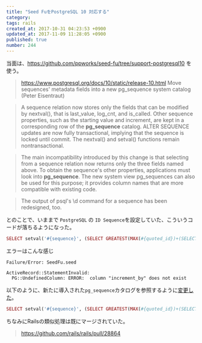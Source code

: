 ```yaml
---
title: "Seed FuをPostgreSQL 10 対応する"
category: 
tags: rails
created_at: 2017-10-31 04:23:53 +0900
updated_at: 2017-11-09 11:28:05 +0900
published: true
number: 244
---
```


当面は、https://github.com/ppworks/seed-fu/tree/support-postgresql10 を使う。

> https://www.postgresql.org/docs/10/static/release-10.html
> Move sequences' metadata fields into a new pg_sequence system catalog (Peter Eisentraut)

> A sequence relation now stores only the fields that can be modified by nextval(), that is last_value, log_cnt, and is_called. Other sequence properties, such as the starting value and increment, are kept in a corresponding row of the **pg_sequence** catalog. ALTER SEQUENCE updates are now fully transactional, implying that the sequence is locked until commit. The nextval() and setval() functions remain nontransactional.

> The main incompatibility introduced by this change is that selecting from a sequence relation now returns only the three fields named above. To obtain the sequence's other properties, applications must look into **pg_sequence**. The new system view pg_sequences can also be used for this purpose; it provides column names that are more compatible with existing code.

> The output of psql's \d command for a sequence has been redesigned, too.

とのことで、いままで `PostgreSQL` の `ID Sequence`を設定していた、こういうコードが落ちるようになった。

```ruby
SELECT setval('#{sequence}', (SELECT GREATEST(MAX(#{quoted_id})+(SELECT increment_by FROM #{sequence}), (SELECT min_value FROM #{sequence})) FROM #{@model_class.quoted_table_name}), false)
```

エラーはこんな感じ

```
Failure/Error: SeedFu.seed

ActiveRecord::StatementInvalid:
  PG::UndefinedColumn: ERROR:  column "increment_by" does not exist
```

以下のように、新たに導入された`pg_sequence`カタログを参照するように[変更した](https://github.com/mbleigh/seed-fu/pull/121)。

```ruby
SELECT setval('#{sequence}', (SELECT GREATEST(MAX(#{quoted_id})+(SELECT seqincrement FROM pg_sequence WHERE seqrelid = '#{sequence}'::regclass), (SELECT seqmin FROM pg_sequence WHERE seqrelid = '#{sequence}'::regclass)) FROM #{@model_class.quoted_table_name}), 
```

ちなみにRailsの類似処理は既にマージされていた。

> https://github.com/rails/rails/pull/28864
